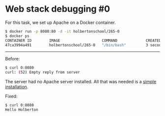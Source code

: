 # Web stack debugging #0

For this task, we set up Apache on a Docker container.

```bash
$ docker run -p 8080:80 -d -it holbertonschool/265-0
$ docker ps
CONTAINER ID        IMAGE                   COMMAND             CREATED             STATUS              PORTS                  NAMES
47ca3994a491        holbertonschool/265-0   "/bin/bash"         3 seconds ago       Up 2 seconds        0.0.0.0:8080->80/tcp   vigilant_tesla

```

---

Before:

```bash
$ curl 0:8080
curl: (52) Empty reply from server
```

The server had no Apache server installed. All that was needed is a [simple installation](./0-give_me_a_page).

Fixed:

```bash
$ curl 0:8080
Hello Holberton
```
